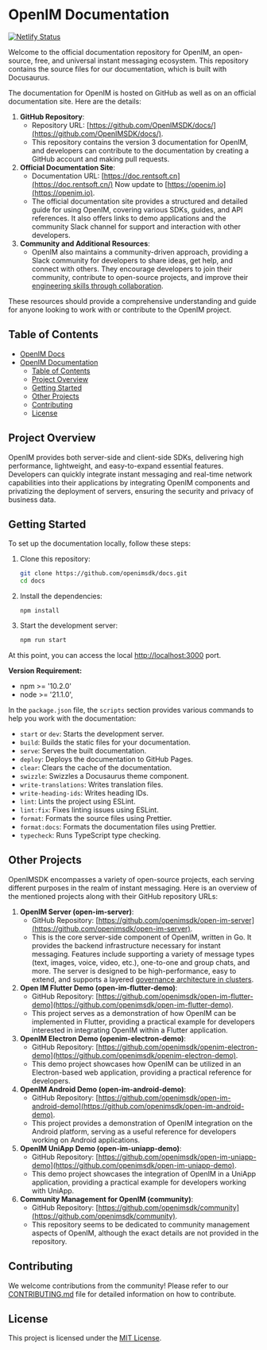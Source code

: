 # OpenIM Documentation

[![Netlify Status](https://api.netlify.com/api/v1/badges/4e054801-f5b6-40c7-826c-3ae5901753f0/deploy-status)](https://app.netlify.com/sites/openim-web/deploys)

Welcome to the official documentation repository for OpenIM, an open-source, free, and universal instant messaging ecosystem. This repository contains the source files for our documentation, which is built with Docusaurus.

The documentation for OpenIM is hosted on GitHub as well as on an official documentation site. Here are the details:

1. **GitHub Repository**:
   + Repository URL: [https://github.com/OpenIMSDK/docs/](https://github.com/OpenIMSDK/docs/).
   + This repository contains the version 3 documentation for OpenIM, and developers can contribute to the documentation by creating a GitHub account and making pull requests.
2. **Official Documentation Site**:
   + Documentation URL: [https://doc.rentsoft.cn](https://doc.rentsoft.cn/) Now update to [https://openim.io](https://openim.io).
   + The official documentation site provides a structured and detailed guide for using OpenIM, covering various SDKs, guides, and API references. It also offers links to demo applications and the community Slack channel for support and interaction with other developers.
3. **Community and Additional Resources**:
   + OpenIM also maintains a community-driven approach, providing a Slack community for developers to share ideas, get help, and connect with others. They encourage developers to join their community, contribute to open-source projects, and improve their [engineering skills through collaboration](https://github.com/openimsdk).

These resources should provide a comprehensive understanding and guide for anyone looking to work with or contribute to the OpenIM project.

## Table of Contents

- [OpenIM Docs](#openim-docs)
- [OpenIM Documentation](#openim-documentation)
  - [Table of Contents](#table-of-contents)
  - [Project Overview](#project-overview)
  - [Getting Started](#getting-started)
  - [Other Projects](#other-projects)
  - [Contributing](#contributing)
  - [License](#license)

## Project Overview

OpenIM provides both server-side and client-side SDKs, delivering high performance, lightweight, and easy-to-expand essential features. Developers can quickly integrate instant messaging and real-time network capabilities into their applications by integrating OpenIM components and privatizing the deployment of servers, ensuring the security and privacy of business data.

## Getting Started

To set up the documentation locally, follow these steps:

1. Clone this repository:

   ```bash
   git clone https://github.com/openimsdk/docs.git
   cd docs
   ```

2. Install the dependencies:

   ```
   npm install
   ```

3. Start the development server:

   ```bash
   npm run start
   ```
At this point, you can access the local [http://localhost:3000](http://localhost:3000/) port.

**Version Requirement:**
+ npm >= '10.2.0'
+ node >= '21.1.0',

In the `package.json` file, the `scripts` section provides various commands to help you work with the documentation:

+ `start` or `dev`: Starts the development server.
+ `build`: Builds the static files for your documentation.
+ `serve`: Serves the built documentation.
+ `deploy`: Deploys the documentation to GitHub Pages.
+ `clear`: Clears the cache of the documentation.
+ `swizzle`: Swizzles a Docusaurus theme component.
+ `write-translations`: Writes translation files.
+ `write-heading-ids`: Writes heading IDs.
+ `lint`: Lints the project using ESLint.
+ `lint:fix`: Fixes linting issues using ESLint.
+ `format`: Formats the source files using Prettier.
+ `format:docs`: Formats the documentation files using Prettier.
+ `typecheck`: Runs TypeScript type checking.

## Other Projects

OpenIMSDK encompasses a variety of open-source projects, each serving different purposes in the realm of instant messaging. Here is an overview of the mentioned projects along with their GitHub repository URLs:

1. **OpenIM Server (open-im-server)**:
   + GitHub Repository: [https://github.com/openimsdk/open-im-server](https://github.com/openimsdk/open-im-server).
   + This is the core server-side component of OpenIM, written in Go. It provides the backend infrastructure necessary for instant messaging. Features include supporting a variety of message types (text, images, voice, video, etc.), one-to-one and group chats, and more. The server is designed to be high-performance, easy to extend, and supports a layered [governance architecture in clusters](https://openim.io).
2. **Open IM Flutter Demo (open-im-flutter-demo)**:
   + GitHub Repository: [https://github.com/openimsdk/open-im-flutter-demo](https://github.com/openimsdk/open-im-flutter-demo).
   + This project serves as a demonstration of how OpenIM can be implemented in Flutter, providing a practical example for developers interested in integrating OpenIM within a Flutter application.
3. **OpenIM Electron Demo (openim-electron-demo)**:
   + GitHub Repository: [https://github.com/openimsdk/openim-electron-demo](https://github.com/openimsdk/openim-electron-demo).
   + This demo project showcases how OpenIM can be utilized in an Electron-based web application, providing a practical reference for developers.
4. **OpenIM Android Demo (open-im-android-demo)**:
   + GitHub Repository: [https://github.com/openimsdk/open-im-android-demo](https://github.com/openimsdk/open-im-android-demo).
   + This project provides a demonstration of OpenIM integration on the Android platform, serving as a useful reference for developers working on Android applications.
5. **OpenIM UniApp Demo (open-im-uniapp-demo)**:
   + GitHub Repository: [https://github.com/openimsdk/open-im-uniapp-demo](https://github.com/openimsdk/open-im-uniapp-demo).
   + This demo project showcases the integration of OpenIM in a UniApp application, providing a practical example for developers working with UniApp.
6. **Community Management for OpenIM (community)**:
   + GitHub Repository: [https://github.com/openimsdk/community](https://github.com/openimsdk/community).
   + This repository seems to be dedicated to community management aspects of OpenIM, although the exact details are not provided in the repository.

## Contributing

We welcome contributions from the community! Please refer to our [CONTRIBUTING.md](https://github.com/openimsdk/community/tree/main/CONTRIBUTING.md) file for detailed information on how to contribute.

## License

This project is licensed under the [MIT License](https://github.com/openimsdk/docs/blob/main/LICENSE).
